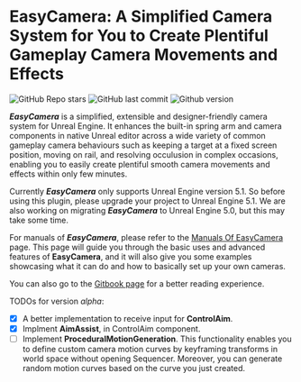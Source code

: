 # EasyCamera: A Simplified Camera System for You to Create Plentiful Gameplay Camera Movements and Effects

![GitHub Repo stars](https://img.shields.io/github/stars/littlesulley/UnrealEasyCamera)
![GitHub last commit](https://img.shields.io/github/last-commit/littlesulley/UnrealEasyCamera)
![Github version](https://img.shields.io/badge/version-v0.1-green)

***EasyCamera*** is a simplified, extensible and designer-friendly camera system for Unreal Engine. It enhances the built-in spring arm and camera components in native Unreal editor across a wide variety of common gameplay camera behaviours such as keeping a target at a fixed screen position, moving on rail, and resolving occulusion in complex occasions, enabling you to easily create plentiful smooth camera movements and effects within only few minutes.

Currently ***EasyCamera*** only supports Unreal Engine version 5.1. So before using this plugin, please upgrade your project to Unreal Engine 5.1. We are also working on migrating ***EasyCamera*** to Unreal Engine 5.0, but this may take some time.

For manuals of ***EasyCamera***, please refer to the [Manuals Of EasyCamera](Docs/ManualsOfEasyCamera.md) page. This page will guide you through the basic uses and advanced features of **EasyCamera**, and it will also give you some examples showcasing what it can do and how to basically set up your own cameras.

You can also go to the [Gitbook page](https://sulleyyys-organization.gitbook.io/manuals-of-easycamera/) for a better reading experience.

TODOs for version *alpha*:

- [x] A better implementation to receive input for **ControlAim**.
- [x] Implment **AimAssist**, in ControlAim component.
- [ ] Implement **ProceduralMotionGeneration**. This functionality enables you to define custom camera motion curves by keyframing transforms in world space without opening Sequencer. Moreover, you can generate random motion curves based on the curve you just created.
